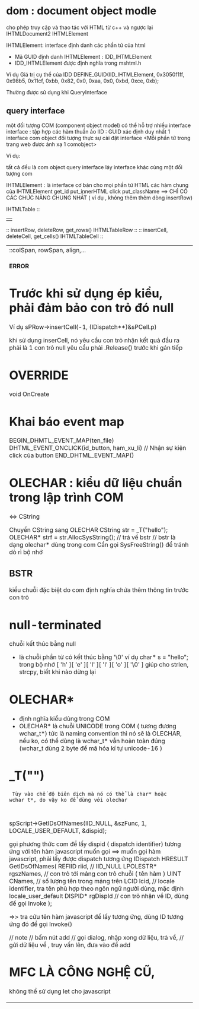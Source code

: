 # dom : document object modle

cho phép truy cập và thao tác với HTML từ c++ và ngược lại 
IHTMLDocument2
IHTMLElement



IHTMLElement: interface định danh các phần tử của html
+ Mã GUID định danh IHTMLElement : IDD_IHTMLElement
+ IDD_IHTMLElement được định nghĩa trong mshtml.h

Ví dụ Giá trị cụ thể của IDD
DEFINE_GUID(IID_IHTMLElement, 
0x3050f1ff, 0x98b5, 0x11cf, 0xbb, 0x82, 0x0, 0xaa, 0x0, 0xbd, 0xce, 0xb);

Thường được sử dụng khi QueryInterface 

## query interface

một đối tượng COM (component object model) có thể hỗ trợ nhiều interface
interface : tập hợp các hàm thuần ảo
IID : GUID xác định duy nhất 1 interface 
com object đối tượng thực sự cài đặt interface
<Mỗi phần tử trong trang web được ánh xạ 1 comobject>

Ví dụ: 
<table>
<td>
<tr>

tất cả đều là com object
query interface láy interface khác cùng một đối tượng com

IHTMLElement : là interface cơ bản cho mọi phần tử HTML
các hàm chung của IHTMLElement
get_id
put_innerHTML
click 
put_className
==> CHỈ CÓ CÁC CHỨC NĂNG CHUNG NHẤT
( ví dụ , không thêm thêm dòng insertRow)

IHTMLTable :: <table> :: 	insertRow, deleteRow, get_rows()
IHTMLTableRow :: <tr> :: 	insertCell, deleteCell, get_cells()
IHTMLTableCell :: <td> ::colSpan, rowSpan, align,...

#### ERROR
# Trước khi sử dụng ép kiểu, phải đảm bảo con trỏ đó null
Ví dụ
sPRow->insertCell(-1, (IDispatch**)&sPCell.p)

khi sử dụng inserCell, nó yêu cầu con trỏ nhận kết quả đầu ra phải là 1 con trỏ null 
yêu cầu phải .Release() trước khi gán tiếp
 
# OVERRIDE
void OnCreate


# Khai báo event map
BEGIN_DHMTL_EVENT_MAP(ten_file)
    DHTML_EVENT_ONCLICK(id_button, ham_xu_li) // Nhận sự kiện click của button
END_DHTML_EVENT_MAP()

# OLECHAR : kiểu dữ liệu chuẩn trong lập trình COM
<=> CString

Chuyển CString sang OLECHAR 
CString str = _T("hello");
OLECHAR* strf = str.AllocSysString(); // trả về bstr
// bstr là dạng olechar* dùng trong com 
Cần gọi SysFreeString() để tránh dò rì bộ nhớ
## BSTR
kiểu chuỗi đặc biệt do com định nghĩa
chứa thêm thông tin trước con trỏ
# null-terminated
chuỗi kết thúc bằng null
+ là chuỗi phần tử có kết thúc bằng '\0'
ví dụ
char* s = "hello"; 
trong bộ nhớ 
[ 'h' ][ 'e' ][ 'l' ][ 'l' ][ 'o' ][ '\0' ]
giúp cho strlen, strcpy, biết khi nào dừng lại

# OLECHAR* 
+ định nghĩa kiểu dùng trong COM
+ OLECHAR* là chuỗi UNICODE trong COM ( tương đương wchar_t*)
 tức là naming convention thì nó sẽ là OLECHAR, nếu ko, có thể
dùng là wchar_t* vẫn hoàn toàn đúng (wchar_t dùng 2 byte để mã hóa kí tự unicode-16 )
# _T("")
     Tùy vào chế độ biên dịch mà nó có thể là char* hoặc wchar_t*, do vậy ko để dùng với olechar

# 
spScript->GetIDsOfNames(IID_NULL, &szFunc, 1, LOCALE_USER_DEFAULT, &dispid);

gọi phương thức com để lấy dispid ( dispatch identifier) tương ứng với tên hàm javascript muốn gọi
==> muốn gọi hàm javascript, phải lấy được dispatch tương ứng
IDispatch
HRESULT GetIDsOfNames(
    REFIID riid,  // IID_NULL
    LPOLESTR* rgszNames, // con trỏ tới mảng con trỏ chuỗi ( tên hàm )
    UINT CNames, // số lượng tên trong mảng trên
    LCID lcid, // locale identifier, tra tên phù hợp theo ngôn ngữ người dùng, mặc định locale_user_default
    DISPID* rgDispId // con trỏ nhận về ID, dùng để gọi Invoke
);

=>> tra cứu tên hàm javascript để lấy tương ứng, dùng ID tương ứng đó để gọi Invoke()

// note
// bấm nút add
// gọi dialog, nhập xong dữ liệu, trả về, 
// gửi dữ liệu về , truy vấn lên, đưa vào để add

# MFC LÀ CÔNG NGHỆ CŨ,
không thể sử dụng let cho javascript